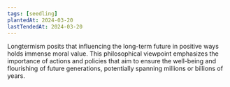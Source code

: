 ```yaml
---
tags: [seedling]
plantedAt: 2024-03-20
lastTendedAt: 2024-03-20
---
```

Longtermism posits that influencing the long-term future in positive ways holds immense moral value. This philosophical viewpoint emphasizes the importance of actions and policies that aim to ensure the well-being and flourishing of future generations, potentially spanning millions or billions of years.